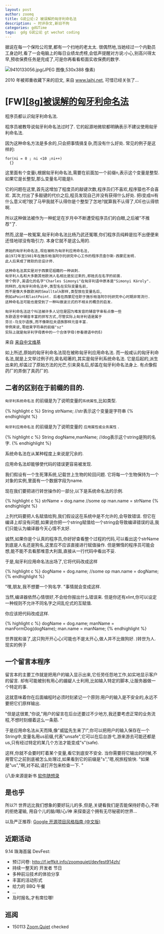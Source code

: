 ```yaml
---
layout: post
author: zoomq
title: G说公论:2 被误解的匈牙利命名法
description: ~ 时评杂文,新旧不拘
categories: gdGTime
tags:  gdg G说公论 gt wechat coding
---
```



据说在每一个保险公司里,都有一个扫地的老太太. 很偶然地,当她经过一个内勤员工身边时,看了一会电脑上的每日业绩龙虎榜,会低声提醒对方说:小心,别高兴得太早,预收保费任务是完成了,可是你再看看柜面实收保费的数字. 



![9410133056.jpg(JPEG 图像,530x388 像素)](http://img.byecity.com.cn/fs/old_trip/Information/9410133056.jpg)


2010 年被郑重收藏下来的旧文, 来自 www.laihj.net, 可惜已经关张了...

# [FW][[8g]被误解的匈牙利命名法](http://0.zoomquiet.top/ZQScrapBook/ZqFLOSS/data/20100111115220/index.html)

程序员都认识匈牙利命名法. 

程序员被教导说匈牙利命名法过时了. 它的起源地微软都明确表示不建议使用匈牙利命名法. 

<!--more-->

因为这种命名方法是多余的,只会把事情搞复杂,而没有什么好处. 常见的例子是这样的:

    for(ni = 0 ; ni <10 ;ni++)
      {}

这里面有个变量i,根据匈牙利命名法,需要在前面加一个前缀n,表示这个变量是整型. 如果它是长整型,那么变量名可能是li. 


它的问题在这里,首先这增加了程度员的敲键次数,程序员们不喜欢,程序猿也不会喜欢. 其次,付出了多敲键的代价之后,程员发现自己并没有获得什么好处. 把i变成ni有什么意义呢?脱了马甲我就不认得你是个整型了怎地?就算我不认得了,IDE也认得侬啊. 

所以这种做法被作为一种蛇足在岁月中不断遭受程序员们的白眼,之后被"不推荐"了. 

然而,这是一枚冤案,匈牙利命名法比杨乃武还冤哪,你们程序员纯粹是拉不出便便来还怪地球没有吸引力. 本身它就不是这么用的. 

    原始的匈牙利命名法,现在被称为匈牙利应用命名法,
    由1972年至1981年在施乐帕洛阿尔托研究中心工作的程序员查尔斯·西蒙尼发明.
    此人后来成了微软的总设计师. 

    这种命名法其实是对于西蒙尼祖籍的一种讽刺. 
    匈牙利人名和大多数其他欧洲人名相比是反过来的,即姓氏在名字的前面. 
    举个例子,英语化的名字"Charles Simonyi"在匈牙利语中原本是"Simonyi Károly". 
    同样的,在匈牙利命名法中,类型名在实际变量名前,
    而不是像大多数欧洲的Smalltalk那样,类型放在变量名后,
    例如aPoint和lastPoint. 后者在西蒙尼任职于施乐帕洛阿尔托研究中心时期非常流行. 
    这种命名法可能也是受到了一种叫做波兰式的不相关的概念的启发. 

    匈牙利命名法这个叫法被许多人记住是因为难发音的辅音字串有点像一些
    东欧语言中辅音丰富的拼写方式,尽管实际上匈牙利语是属于 
    芬兰-乌戈尔语族,而不像斯拉夫语族那样元音丰富. 
    举例来说,零结束字符串的前缀"sz"
    实际上就是匈牙利字母表中的一个合体字母(参看德语中的ß) 


来自 [来自中文维基](http://zh.wikipedia.org/zh-cn/%E5%8C%88%E7%89%99%E5%88%A9%E5%91%BD%E5%90%8D%E6%B3%95)

如上所述,原始的匈牙利命名法现在被称匈牙利应用命名法. 而一般咸认的匈牙利命名法,就是上文举过例子的,臭名昭著的,其实是匈牙利系统命名法. 它是后起的,派生出来的,却盖过了原始方法的光芒,引来臭名后,却盖在匈牙利命名法身上. 有点像假药厂的弄倒了真药厂的. 


## 二者的区别在于前缀的目的. 

`匈牙利系统命名法` 的前缀是为了说明变量的`系统属性`,比如类型. 

{% highlight c %}
    String strName; //str表示这个变量是字符串
{% endhighlight %}

`匈牙利应用命名法` 的前缀是为了说明变量的 `应用属性或业务属性` . 

{% highlight c %}
    String dogName,manName; //dog表示这个string是狗的名字. 
{% endhighlight %}

系统命名法在从某种程度上来说是冗余的. 

应用命名法却能够使代码的错误更容易被发现. 

我们假设有一个生死薄系统,记载世上生物的轮回问题. 它将每一个生物保持为一个对象的实例,里面有一个数据字段为name. 

现在我们要把进行转世操作的一部分,以下是系统命名法的示例. 

{% highlight c %}
    strName = dog.name
    //some op
    man.name = strName
{% endhighlight %}


上列代码要把人名赋值给狗,我们假设这在系统中是不允许的,会导致错误. 但它在编译上却没有问题,如果说你把一个string赋值给一个string会导致编译错误的话,我们只能认为编译器今天心情不太好. 

诚然,如果你是个认真的程序员,你好好查看整个过程的代码,可以看出这个strName到底是人名还是狗名,这里应不应该直接进行赋值操作. 但是懒惰的程序员可能会想,能不能不去看那堆意大利面,直接从一行代码中看出不妥. 

于是,匈牙利应用命名法出场了,它将代码改成这样

{% highlight c %}
    dogName = dog.name;
    //some op
    man.name = dogName;
{% endhighlight %}


"嘿,朋友,我不想要一个狗名字. "事情就会变成这样. 

当然,编译器依然心情很好,不会给你报出什么错误来. 但是你还有xlint,你可以设定一种规则不允许不同名字之间乱伦式的互赋值. 

你应该把代码改成这样. 

{% highlight c %}
    dogName = dog.name;
    manName = manFormDog(dogName);
    man.name = manName;
{% endhighlight %}

世界就和谐了,这只狗开开心心(可能也不是太开心,做人并不比做狗好. )转世为人. 
现实的例子


## 一个留言本程序

留言本的主要工作就是把用户的输入显示出来,它任劳任怨地工作,如实地显示客户的留言. 却有可能被别有用心的龌龊人士利用,比如输入特定的脚本,让服务器做一个特定的事. 

这就意味着你在后面编程时必须时刻紧记一个原则:用户的输入是不安全的,永远不要把它们原样输出. 

"但是这很累,"你说,"用户的留言在后台还要过不少地方,我还要考虑正常的业务流程,不想时刻绷着这么一条筋. "

于是应用命名法从天而降,像"威猛先生来了!",你可以把用户的输入保存在一个String中,变量名用us前缀,代表"unsafe",它可以在后台游弋,游来游去可能还都是us,只有经过特定的某几个方法才能变成"s"(safe). 

这样,你就不会要时盯着某个变量,看它到底安不安全. 当你需要将它输出的时候,不用管它之前到底被怎么处理过,如果看到它的前缀是"s","嗯,祝旅程愉快. "如果是"us","啊,对不起,请打开包来检查一下. "

(八卦来源是新书 [软件随想录](http://www.douban.com/subject/4163938/)


## 是也乎

所以?! 世界远比我们想象的要好玩儿的多,但是,关键看我们是否能保持好奇心,不断的拒绝灌输,
用自个儿的脑/眼/心/神 来探查这个拥有无尽秘密的世界...

以及严正推荐: [Google 开源项目风格指南 (中文版)](https://github.com/zh-google-styleguide/zh-google-styleguide)


## 近期活动


9.14 珠海首届 DevFest:

- 预订问卷: http://f.jeffkit.info/zoomquiet/devfest914zh/     
- 持续一整天的 开发者 节日
- 多种前沿技术的体验分享
- 丰富的活动形式
- 给力的 BBQ 午餐
- ... 
- 及时报名,才有席位哪!



## 巡阅
- 150113 [Zoom.Quiet](http://zoomquiet.io/) checked



